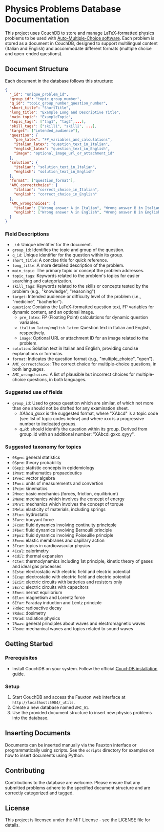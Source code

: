 
# Physics Problems Database Documentation

This project uses CouchDB to store and manage LaTeX-formatted physics problems
to be used with [Auto-Multiple-Choice software](https://www.auto-multiple-choice.net/). Each problem is stored as a
document in CouchDB, designed to support multilingual content (Italian and
English) and accommodate different formats (multiple choice and open-ended
questions).

## Document Structure

Each document in the database follows this structure:

```json
{
  "_id": "unique_problem_id",
  "group_id": "topic_group_number",
  "q_id": "topic_group_number_question_number",
  "short_title": "ShortTitle",
  "long_title": "Example Long and Descriptive Title",
  "main_topic": "ExampleTopic",
  "topic_tags": ["tag1", "tag2",...],
  "skill_tags": ["skill1", "skill2", ...],
  "target": ["intended_audience"],
  "question": {
    "pre_latex": "FP_variables_and_calculations",
    "italian_latex": "question_text_in_Italian",
    "english_latex": "question_text_in_English",
    "image": "optional_image_url_or_attachment_id"
  },
  "solution": {
    "italian": "solution_text_in_Italian",
    "english": "solution_text_in_English"
  },
  "format": ["question_format"],
  "AMC_correctchoice": {
    "italian": "correct_choice_in_Italian",
    "english": "correct_choice_in_English"
  },
  "AMC_wrongchoices": {
    "italian": ["Wrong answer A in Italian", "Wrong answer B in Italian", "Wrong answer C in Italian"],
    "english": ["Wrong answer A in English", "Wrong answer B in English", "Wrong answer C in English"]
  }
}
```

### Field Descriptions

- `_id`: Unique identifier for the document.
- `group_id`: Identifies the topic and group of the question.
- `q_id`: Unique identifier for the question within its group.
- `short_title`: A concise title for quick reference.
- `long_title`: A more detailed description of the problem.
- `main_topic`: The primary topic or concept the problem addresses.
- `topic_tags`: Keywords related to the problem's topics for easier searching and categorization.
- `skill_tags`: Keywords related to the skills or concepts tested by the problem (e.g., "knowledge", "reasoning")
- `target`: Intended audience or difficulty level of the problem (i.e., "medicine", "bacherlor").
- `question`: Contains the LaTeX-formatted question text, FP variables for dynamic content, and an optional image.
  - `pre_latex`: FP (Floating Point) calculations for dynamic question variables.
  - `italian_latex`/`english_latex`: Question text in Italian and English, respectively.
  - `image`: Optional URL or attachment ID for an image related to the problem.
- `solution`: Solution text in Italian and English, providing concise explanations or formulas.
- `format`: Indicates the question format (e.g., "multiple_choice", "open").
- `AMC_correctchoice`: The correct choice for multiple-choice questions, in both languages.
- `AMC_wrongchoices`: A list of plausible but incorrect choices for multiple-choice questions, in both languages.


### Suggested use of fields

- `group_id`: Used to group question which are similar, of which not more than one should not be drafted for any examination sheet. 
    - *XAbcd_gxxx* is the suggested format, where "XAbcd"  is a topic code (see list of topic codes below) and where xxx is a progressive number to indicated groups.
    - *q_id*: should identify the question within its group. Derived from group_id with an additional number: "XAbcd_gxxx_qyyy".


### Suggested taxonomy for topics

- `0Sgen`: general statistics
- `0Spro`: theory probability
- `0Sepi`: statistic concepts in epidemiology
- `1Pmat`: mathematics propaedeutics 
- `1Pvec`: vector algebra
- `1Puni`: units of measurements and convertion
- `1Pcin`: kinematics
- `2Mmec`: basic mechanics (forces, friction, equilibrium)
- `2Mene`: mechanics which involves the concept of energy 
- `2Mrot`: mechanics which involves the concept of torque
- `2Mela`: elasticity of materials, including springs 
- `3Ftor`: hydrostatic 
- `3Farc`: buoyant force
- `3Fcon`: fluid dynamics involving continuity princicple 
- `3Fber`: fluid dynamics involving Bernoulli principle
- `3Fpoi`: fluid dynamics involving Poiseuille principle 
- `3Fmem`: elastic membranes and capillary action
- `3Fcar`: topics in cardiovascular physics
- `4Ccal`: calorimetry
- `4Cdil`: thermal expansion
- `4Cter`: thermodynamics including 1st principle, kinetic theory of gases and ideal gas processes
- `5Esta`: electrostatic with electric field and electric potential
- `5Ecap`: electrostatic with electric field and electric potential
- `5Ecir`: electric circuits with batteries and resistors only
- `5Ecrc`: electric circuits with capacitors
- `5Ener`: nernst equilibrium
- `6Elor`: magnetism and Lorentz force
- `6Efar`: Faraday induction and Lentz principle
- `7Rdec`: radioactive decay
- `7Rdos`: dosimetry
- `7Rrad`: radiation physics 
- `7Rwav`: general principles about waves and electromagnetic waves
- `7Rsou`: mechanical waves and topics related to sound waves


## Getting Started

### Prerequisites

- Install CouchDB on your system. Follow the official [CouchDB installation guide](https://docs.couchdb.org/en/stable/install/index.html).

### Setup

1. Start CouchDB and access the Fauxton web interface at `http://localhost:5984/_utils`.
2. Create a new database named `AMC_01`.
3. Use the provided document structure to insert new physics problems into the database.

## Inserting Documents

Documents can be inserted manually via the Fauxton interface or programmatically using scripts. See the `scripts` directory for examples on how to insert documents using Python.

## Contributing

Contributions to the database are welcome. Please ensure that any submitted problems adhere to the specified document structure and are correctly categorized and tagged.

## License

This project is licensed under the MIT License - see the LICENSE file for details.

